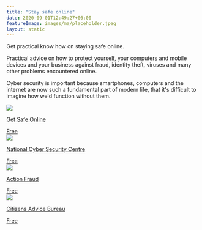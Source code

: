 ```yaml
---
title: "Stay safe online"
date: 2020-09-01T12:49:27+06:00
featureImage: images/ma/placeholder.jpeg
layout: static
---
```


Get practical know how on staying safe online.

Practical advice on how to protect yourself, your computers and mobile devices and your business against fraud, identity theft, viruses and many other problems encountered online.

Cyber security is important because smartphones, computers and the internet are now such a fundamental part of modern life, that it's difficult to imagine how we'd function without them.

<a class="ma-link" href="https://www.getsafeonline.org/"><div class="ma-card"><div class="ma-icon"><img src ="/images/icon-check.png"/></div><div class="ma-name"><p>Get Safe Online</p></div><div class="ma-paid-text"><span>Free</span></div></div></a><a class="ma-link" href="https://www.ncsc.gov.uk/section/information-for/individuals-families"><div class="ma-card"><div class="ma-icon"><img src ="/images/icon-check.png"/></div><div class="ma-name"><p>National Cyber Security Centre</p></div><div class="ma-paid-text"><span>Free</span></div></div></a><a class="ma-link" href="https://www.actionfraud.police.uk/"><div class="ma-card"><div class="ma-icon"><img src ="/images/icon-check.png"/></div><div class="ma-name"><p>Action Fraud</p></div><div class="ma-paid-text"><span>Free</span></div></div></a><a class="ma-link" href="https://www.citizensadvice.org.uk/consumer/scams/get-help-with-online-scams/"><div class="ma-card"><div class="ma-icon"><img src ="/images/icon-check.png"/></div><div class="ma-name"><p>Citizens Advice Bureau</p></div><div class="ma-paid-text"><span>Free</span></div></div></a>  

<br/><br/>






